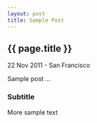 ```yaml
---
layout: post
title: Sample Post
---
```


## {{ page.title }}

<p class="meta">22 Nov 2011 - San Francisco</p>

Sample post ...

### Subtitle

More sample text


